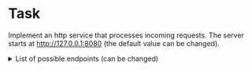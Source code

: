 # Task

Implement an http service that processes incoming requests. The server starts at <http://127.0.0.1:8080> (the default value can be changed).

<details>
<summary> List of possible endpoints (can be changed) </summary>

1. Get an abbreviated version of the transmitted URL.

POST /

The method accepts the URL string for shortening in the request body and returns a response with the code 201.

2. Return the original URL.

GET /<shorten-url-id>

The method takes the identifier of the shortened URL as a parameter and returns a response with the code 307 and the original URL in the Location header.

3. Make an async service request and return the data

## Install

### Enviroments

Need to fill **.env.sample** and after rename him to **.env**

```python
# .env.sample
POSTGRES_PASSWORD=password # Password Data Base (Settings)
DB_PASSWORD=password # Password Data Base (Use)
```

### Docker

Project is under the control system - **Docker**.
If you not have Docker - you can install him here: [Docker](https://www.docker.com/get-started/)

Write command:

```bash
docker-compose build
```

```bash
docker-compose up
```

- In address localhost:8080 Backend

For testing you need enter inside to container.

- Find container:

```bash
docker ps
```

Find container and take first 3 symbols CONTAINER ID

- Enter to contaiter:

```bash
docker exec -it YourCONTAINERID bash
```

And after you get into the container where your applitation is located
and you can write commants for testings

```bash
pytest
```
